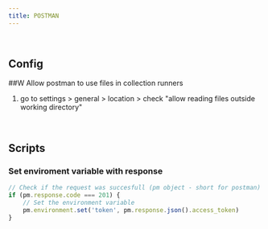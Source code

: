 ```yaml
---
title: POSTMAN
---
```



<br />

## Config

##W Allow postman to use files in collection runners

1. go to settings > general > location > check "allow reading files outside working directory"


<br />

## Scripts

### Set enviroment variable with response

```javascript
// Check if the request was succesfull (pm object - short for postman)
if (pm.response.code === 201) {
    // Set the environment variable
    pm.environment.set('token', pm.response.json().access_token)
}
```
